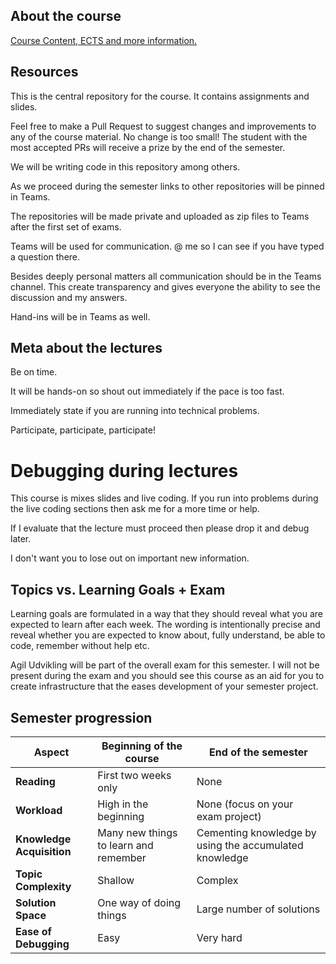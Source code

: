 ## About the course

[Course Content, ECTS and more information.](https://katalog.kea.dk/course/4111203/2023-2024)

## Resources

This is the central repository for the course. It contains assignments and slides. 

Feel free to make a Pull Request to suggest changes and improvements to any of the course material. No change is too small!
The student with the most accepted PRs will receive a prize by the end of the semester. 

We will be writing code in this repository among others. 

As we proceed during the semester links to other repositories will be pinned in Teams.  

The repositories will be made private and uploaded as zip files to Teams after the first set of exams. 

Teams will be used for communication. @ me so I can see if you have typed a question there. 

Besides deeply personal matters all communication should be in the Teams channel. This create transparency and gives everyone the ability to see the discussion and my answers. 

Hand-ins will be in Teams as well. 

## Meta about the lectures

Be on time. 

It will be hands-on so shout out immediately if the pace is too fast. 

Immediately state if you are running into technical problems. 

Participate, participate, participate!

# Debugging during lectures

This course is mixes slides and live coding. If you run into problems during the live coding sections then ask me for a more time or help. 

If I evaluate that the lecture must proceed then please drop it and debug later. 

I don't want you to lose out on important new information.

## Topics vs. Learning Goals + Exam

Learning goals are formulated in a way that they should reveal what you are expected to learn after each week. 
The wording is intentionally precise and reveal whether you are expected to know about, fully understand, be able to code, remember without help etc. 

Agil Udvikling will be part of the overall exam for this semester. I will not be present during the exam and you should see this course as an aid for you to create infrastructure that the eases development of your semester project. 

## Semester progression

| Aspect                    | **Beginning of the course**                                  | **End of the semester**                                       |
| ------------------------- | ------------------------------------------------------------ | ------------------------------------------------------------- |
| **Reading**               | First two weeks only                                         | None                                                          |
| **Workload**              | High in the beginning                                        | None (focus on your exam project)                             |
| **Knowledge Acquisition** | Many new things to learn and remember                        | Cementing knowledge by using the accumulated knowledge        |
| **Topic Complexity**      | Shallow                                                      | Complex                                                       |
| **Solution Space**        | One way of doing things                                      | Large number of solutions                                     |
| **Ease of Debugging**     | Easy                                                         | Very hard                                                     |


